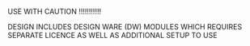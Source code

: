 USE WITH CAUTION !!!!!!!!!!!

DESIGN INCLUDES DESIGN WARE (DW) MODULES WHICH REQUIRES SEPARATE LICENCE AS WELL AS ADDITIONAL SETUP TO USE
